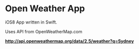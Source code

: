 # Open Weather App

iOS8 App written in Swift. 

Uses API from OpenWeatherMap.com

**http://api.openweathermap.org/data/2.5/weather?q=Sydney**
